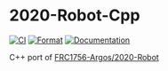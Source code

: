 # 2020-Robot-Cpp

[![CI](https://github.com/FRC1756-Argos/2020-Robot-Cpp/actions/workflows/ci.yml/badge.svg)](https://github.com/FRC1756-Argos/2020-Robot-Cpp/actions/workflows/ci.yml) [![Format](https://github.com/FRC1756-Argos/2020-Robot-Cpp/actions/workflows/format.yml/badge.svg)](https://github.com/FRC1756-Argos/2020-Robot-Cpp/actions/workflows/format.yml) [![Documentation](https://github.com/FRC1756-Argos/2020-Robot-Cpp/actions/workflows/doxygen.yml/badge.svg)](https://github.com/FRC1756-Argos/2020-Robot-Cpp/actions/workflows/doxygen.yml)

C++ port of [FRC1756-Argos/2020-Robot](https://github.com/FRC1756-Argos/2020-Robot)
